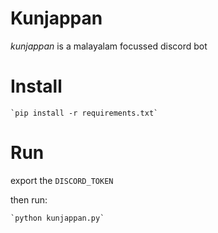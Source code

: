 # Kunjappan

*kunjappan* is a malayalam focussed discord bot

# Install

	`pip install -r requirements.txt`

# Run

export the `DISCORD_TOKEN`

then run:
 
	`python kunjappan.py`

